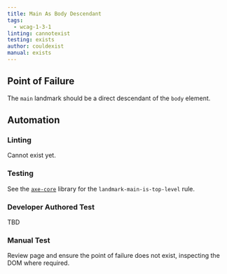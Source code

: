 ```yaml
---
title: Main As Body Descendant
tags: 
  - wcag-1-3-1
linting: cannotexist
testing: exists
author: couldexist
manual: exists
---
```


## Point of Failure
The `main` landmark should be a direct descendant of the `body` element.

## Automation

### Linting
Cannot exist yet. 

### Testing
See the [`axe-core`](https://github.com/dequelabs/axe-core) library for the `landmark-main-is-top-level` rule.

### Developer Authored Test
TBD

### Manual Test
Review page and ensure the point of failure does not exist, inspecting the DOM where required.